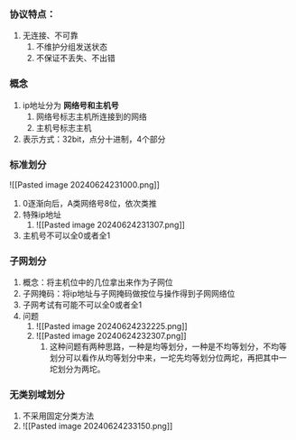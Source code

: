 ### 协议特点：
1. 无连接、不可靠
	1. 不维护分组发送状态
	2. 不保证不丢失、不出错
### 概念
1. ip地址分为 __网络号和主机号__ 
	1. 网络号标志主机所连接到的网络
	2. 主机号标志主机
2. 表示方式：32bit，点分十进制，4个部分
### 标准划分
![[Pasted image 20240624231000.png]]
1. 0逐渐向后，A类网络号8位，依次类推
2. 特殊ip地址
	1. ![[Pasted image 20240624231307.png]]
3. 主机号不可以全0或者全1
### 子网划分
1. 概念：将主机位中的几位拿出来作为子网位
2. 子网掩码：将ip地址与子网掩码做按位与操作得到子网网络位
3. 子网考试有可能不可以全0或者全1
4. 问题
	1. ![[Pasted image 20240624232225.png]]
	2. ![[Pasted image 20240624232307.png]]
		1. 这种问题有两种思路，一种是均等划分，一种是不均等划分，不均等划分可以看作从均等划分中来，一坨先均等划分位两坨，再把其中一坨划分为两坨。
### 无类别域划分
1. 不采用固定分类方法
2. ![[Pasted image 20240624233150.png]]